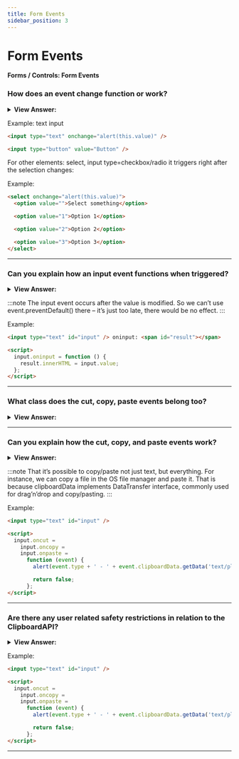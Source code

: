 ```yaml
---
title: Form Events
sidebar_position: 3
---
```


# Form Events

**Forms / Controls: Form Events**

<head>
  <title>Form Events - JavaScript Interview Questions & Answers</title>
  <meta charSet="utf-8" />
</head>

### How does an event change function or work?

<details>
  <summary><strong>View Answer:</strong></summary>
  <div>
  <div><strong>Interview Response:</strong> The change event triggers when the element has finished changing. Depending on the kind of element being changed and the way the user interacts with the element, the change event fires at a different moment. For text inputs that means that the event occurs when it loses focus.
    </div>
  </div>
</details>

Example: text input

```html
<input type="text" onchange="alert(this.value)" />

<input type="button" value="Button" />
```

For other elements: select, input type=checkbox/radio it triggers right after the selection changes:

Example:

```html
<select onchange="alert(this.value)">
  <option value="">Select something</option>

  <option value="1">Option 1</option>

  <option value="2">Option 2</option>

  <option value="3">Option 3</option>
</select>
```

---

### Can you explain how an input event functions when triggered?

<details>
  <summary><strong>View Answer:</strong></summary>
  <div>
  <div><strong>Interview Response:</strong> The input event triggers every time after a value is modified by the user. Unlike keyboard events, it triggers on any value change, even those that does not involve keyboard actions: pasting with a mouse or using speech recognition to dictate the text. If we want to handle every modification of an &#8249;input&#8250; then this event is the best choice. On the other hand, input event does not trigger on keyboard input and other actions that do not involve value change, e.g., pressing arrow keys ⇦ ⇨ while in the input.
    </div>
  </div>
</details>

:::note
The input event occurs after the value is modified. So we can’t use event.preventDefault() there – it’s just too late, there would be no effect.
:::

Example:

```html
<input type="text" id="input" /> oninput: <span id="result"></span>

<script>
  input.oninput = function () {
    result.innerHTML = input.value;
  };
</script>
```

---

### What class does the cut, copy, paste events belong too?

<details>
  <summary><strong>View Answer:</strong></summary>
  <div>
  <div><strong>Interview Response:</strong> They belong to ClipboardEvent class and provide access to the data that is copied/pasted.
    </div>
  </div>
</details>

---

### Can you explain how the cut, copy, and paste events work?

<details>
  <summary><strong>View Answer:</strong></summary>
  <div>
  <div><strong>Interview Response:</strong> These events occur on cutting/copying/pasting a value. They belong to ClipboardEvent class and provide access to the data that is copied/pasted. We also can use event.preventDefault() to abort the action, then nothing gets copied/pasted.
    </div>
  </div>
</details>

:::note
That it’s possible to copy/paste not just text, but everything. For instance, we can copy a file in the OS file manager and paste it. That is because clipboardData implements DataTransfer interface, commonly used for drag’n’drop and copy/pasting.
:::

Example:

```html
<input type="text" id="input" />

<script>
  input.oncut =
    input.oncopy =
    input.onpaste =
      function (event) {
        alert(event.type + ' - ' + event.clipboardData.getData('text/plain'));

        return false;
      };
</script>
```

---

### Are there any user related safety restrictions in relation to the ClipboardAPI?

<details>
  <summary><strong>View Answer:</strong></summary>
  <div>
  <div><strong>Interview Response:</strong> Yes, the clipboard is a “global” OS-level application program interface. So, most browsers allow read/write access to the clipboard only in the scope of certain user actions for the safety, e.g., in onclick event handlers. Also, it is forbidden to generate “custom” clipboard events with dispatchEvent in all browsers except Firefox.
    </div>
  </div>
</details>

Example:

```html
<input type="text" id="input" />

<script>
  input.oncut =
    input.oncopy =
    input.onpaste =
      function (event) {
        alert(event.type + ' - ' + event.clipboardData.getData('text/plain'));

        return false;
      };
</script>
```

---
